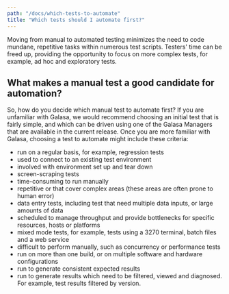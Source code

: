 ```yaml
---
path: "/docs/which-tests-to-automate"
title: "Which tests should I automate first?"
---
```


Moving from manual to automated testing minimizes the need to code mundane, repetitive tasks within numerous test scripts. Testers' time can be freed up, providing the opportunity to focus on more complex tests, for example, ad hoc and exploratory tests.

## What makes a manual test a good candidate for automation?

So, how do you decide which manual test to automate first? If you are unfamiliar with Galasa, we would recommend choosing an initial test that is fairly simple, and which can be driven using one of the   Galasa Managers that are available in the current release. Once you are more familiar with Galasa, choosing a test to automate might include these criteria:

- run on a regular basis, for example, regression tests
- used to connect to an existing test environment
- involved with environment set up and tear down 
- screen-scraping tests
- time-consuming to run manually
- repetitive or that cover complex areas (these areas are often prone to human error)
- data entry tests, including test that need multiple data inputs, or large amounts of data
- scheduled to manage throughput and provide bottlenecks for specific resources, hosts or platforms 
- mixed mode tests, for example, tests using a 3270 terminal, batch files and a web service 
- difficult to perform manually, such as concurrency or performance tests
- run on more than one build, or on multiple software and hardware configurations
- run to generate consistent expected results
- run to generate results which need to be filtered, viewed and diagnosed. For example, test results filtered by version.




